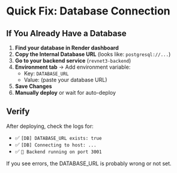 # Quick Fix: Database Connection

## If You Already Have a Database

1. **Find your database in Render dashboard**
2. **Copy the Internal Database URL** (looks like: `postgresql://...`)
3. **Go to your backend service** (`revnet3-backend`)
4. **Environment tab** → Add environment variable:
   - Key: `DATABASE_URL`
   - Value: (paste your database URL)
5. **Save Changes**
6. **Manually deploy** or wait for auto-deploy

## Verify

After deploying, check the logs for:
- ✅ `[DB] DATABASE_URL exists: true`
- ✅ `[DB] Connecting to host: ...`
- ✅ `🚀 Backend running on port 3001`

If you see errors, the DATABASE_URL is probably wrong or not set.

